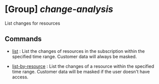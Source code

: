 # [Group] _change-analysis_

List changes for resources

## Commands

- [list](/Commands/change-analysis/_list.md)
: List the changes of resources in the subscription within the specified time range. Customer data will always be masked.

- [list-by-resource](/Commands/change-analysis/_list-by-resource.md)
: List the changes of a resource within the specified time range. Customer data will be masked if the user doesn't have access.
